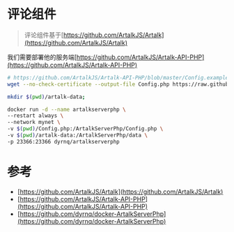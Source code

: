 # 评论组件

> 评论组件基于[https://github.com/ArtalkJS/Artalk](https://github.com/ArtalkJS/Artalk)

我们需要部署他的服务端[https://github.com/ArtalkJS/Artalk-API-PHP](https://github.com/ArtalkJS/Artalk-API-PHP)


```bash
# https://github.com/ArtalkJS/Artalk-API-PHP/blob/master/Config.example.php
wget --no-check-certificate --output-file Config.php https://raw.githubusercontent.com/ArtalkJS/Artalk-API-PHP/master/Config.example.php

mkdir $(pwd)/artalk-data;

docker run -d --name artalkserverphp \
--restart always \
--network mynet \
-v $(pwd)/Config.php:/ArtalkServerPhp/Config.php \
-v $(pwd)/artalk-data:/ArtalkServerPhp/data \
-p 23366:23366 dyrnq/artalkserverphp
```

# 参考
* [https://github.com/ArtalkJS/Artalk](https://github.com/ArtalkJS/Artalk)
* [https://github.com/ArtalkJS/Artalk-API-PHP](https://github.com/ArtalkJS/Artalk-API-PHP)
* [https://github.com/dyrnq/docker-ArtalkServerPhp](https://github.com/dyrnq/docker-ArtalkServerPhp)
